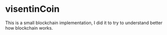 # visentinCoin

This is a small blockchain implementation, I did it to try to understand better how blockchain works.
